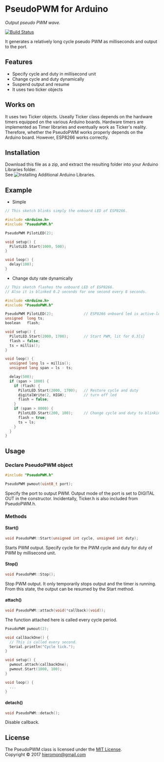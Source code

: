 # PseudoPWM for Arduino
*Output pseudo PWM wave.*

[![Build Status](https://travis-ci.org/Hieromon/PseudoPWM.svg?branch=master)](https://travis-ci.org/Hieromon/PseudoPWM)

It generates a relatively long cycle pseudo PWM as milliseconds and output to the port.

## Features

* Specify cycle and duty in millisecond unit
* Change cycle and duty dynamically
* Suspend output and resume
* It uses two ticker objects

## Works on

It uses two Ticker objects. Useally Ticker class depends on the hardware timers equipped on the various Arduino boards. Hardware timers are implemented as Timer libraries and eventually work as Ticker's reality.
Therefore, whether the PseudoPWM works properly depends on the Arduino board. However, ESP8266 works correctly.

## Installation

Download this file as a zip, and extract the resulting folder into your Arduino Libraries folder.  
See ![Installing Additional Arduino Libraries](https://www.arduino.cc/en/Guide/Libraries).

## Example
- Simple
```c++
// This sketch blinks simply the onboard LED of ESP8266.

#include <Arduino.h>
#include "PseudoPWM.h"

PseudoPWM PilotLED(2);

void setup() {
  PilotLED.Start(1000, 500);
}

void loop() {
  delay(100);
}
```

- Change duty rate dynamically
```c++
// This sketch flashes the onboard LED of ESP8266.
// Also it is blinked 0.2 seconds for one second every 8 seconds.

#include <Arduino.h>
#include "PseudoPWM.h"

PseudoPWM PilotLED(2);              // ESP8266 onboard led is active-low
unsigned  long ts;
boolean   flash;

void setup() {
  PilotLED.Start(2000, 1700);       // Start PWM, lit for 0.3[s]
  flash = false;
  ts = millis(); 
}

void loop() {
  unsigned long ls = millis();
  unsigned long span = ls - ts;

  delay(500);
  if (span > 1000) {
    if (flash) {
      PilotLED.Start(2000, 1700);   // Restore cycle and duty
      digitalWrite(2, HIGH);        // turn off led
      flash = false;
    }
    if (span > 8000) {
      PilotLED.Start(200, 100);     // Change cycle and duty to blinking 0.2[s]
      flash = true;
      ts = ls;
    }
  }
}
```

## Usage

### Declare PseudoPWM object
```c++
#include "PseudoPWM.h"

PseudoPWM pwmout(uint8_t port);
```
Specify the port to output PWM. Output mode of the port is set to DIGITAL OUT in the constructor.
Incidentally, Ticker.h is also included from PseudoPWM.h.

### Methods

#### Start()
```c++
void PseudoPWM::Start(unsigned int cycle, unsigned int duty);
```
Starts PWM output. Specify cycle for the PWM cycle and duty for  duty of PWM by millisecond unit.

#### Stop()
```c++
void PseudoPWM::Stop();
```
Stop PWM output. It only temporarily stops output and the timer is running. From this state, the output can be resumed by the Start method.

#### attach()
```c++
void PseudoPWM::attach(void(*callback)(void));
```
The function attached here is called every cycle period. 
```c++
PseudoPWM pwmout(2);

void callbackOne() {
  // This is called every second. 
  Serial.println("Cycle tick.");
}

void setup() {
  pwmout.attach(callbackOne);
  pwmout.Start(1000, 100);
}

void loop() {
  ...
}
```
#### detach()
```c++
void PseudoPWM::detach();
```
Disable callback.

License
-----------
The PseudoPWM class is licensed under the [MIT License](LICENSE.md).  
Copyright &copy; 2017 hieromon@gmail.com
